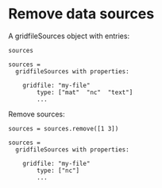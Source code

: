 # Remove data sources

A gridfileSources object with entries:

```in
sources
```

```out
sources =
  gridfileSources with properties:
  
    gridfile: "my-file"
        type: ["mat"  "nc"  "text"]
        ...
```

Remove sources:

```in
sources = sources.remove([1 3])
```

```out
sources =
  gridfileSources with properties:
  
    gridfile: "my-file"
        type: ["nc"]
        ...
```
              
           